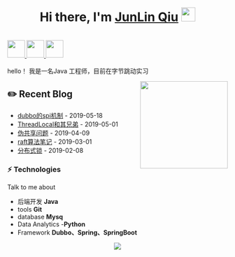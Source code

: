 <h1 align="center">Hi there, I'm <a href="https://www.blackcater.win/" target="_blank">JunLin Qiu</a> <img
src="https://github.com/blackcater/blackcater/raw/main/images/Hi.gif" height="32" /></h1>

<br />

<a href="https://www.yuque.com/books/share/500bbadf-359b-4c3d-8397-2a1ea6965f85?# 《java》" alt="blackcater's blog" target="_blank">
  <img src="https://github.com/blackcater/blackcater/raw/main/images/social-blog.svg" height="40" />
</a>
<a href="1757591067@qq.com">
  <img src="https://github.com/blackcater/blackcater/raw/main/images/social-gmail.svg" height="40" />
</a>
<a href="https://leetcode-cn.com/u/qiujunlin/">
  <img src="https://github.com/blackcater/blackcater/raw/main/images/social-leetcode.svg" height="40" />
</a>

<br />
<br />
hello！ 我是一名Java 工程师，目前在字节跳动实习

<a href="#"><img align="right" src="https://github.com/blackcater/blackcater/raw/main/images/banner.gif" width="200 " height="200" /></a>

## ✏️ Recent Blog

- <a href='https://www.yuque.com/docs/share/a45ad454-9687-44d9-83c0-28b3f71e9da6?# 《dubbo spi》' target='_blank'>dubbo的spi机制</a> - 2019-05-18
- <a href='http://www.blackcater.win/2019/01-01/javascript-engine-shapes-ics' target='_blank'>ThreadLocal和其兄弟</a> - 2019-05-01
- <a href='https://www.yuque.com/docs/share/21801ecf-bd7c-4eb3-8776-fb28ab697e0c?# 《计算机组成原理》' target='_blank'>伪共享问题</a> - 2019-04-09
- <a href='https://www.yuque.com/docs/share/41b8a625-9193-4380-af17-071a7f920855?# 《分布式理论》' target='_blank'>raft算法笔记</a> - 2019-03-01
- <a href='https://www.yuque.com/docs/share/aebf2772-f031-4b40-aab9-0125d67c1dde?# 《分布式锁》' target='_blank'>分布式锁</a> - 2019-02-08

### ⚡ Technologies
Talk to me about
- 后端开发 **Java**
- tools **Git**
- database **Mysq**
- Data Analytics -**Python**
- Framework **Dubbo、Spring、SpringBoot**

<!-- wakatime_plugin_start -->



<p align="center"><img src="https://i.giphy.com/RThN0hOS2GO4M.gif" /></p>

